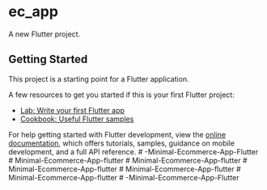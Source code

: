 # ec_app

A new Flutter project.

## Getting Started

This project is a starting point for a Flutter application.

A few resources to get you started if this is your first Flutter project:

- [Lab: Write your first Flutter app](https://docs.flutter.dev/get-started/codelab)
- [Cookbook: Useful Flutter samples](https://docs.flutter.dev/cookbook)

For help getting started with Flutter development, view the
[online documentation](https://docs.flutter.dev/), which offers tutorials,
samples, guidance on mobile development, and a full API reference.
#   - M i n i m a l - E c o m m e r c e - A p p - F l u t t e r  
 #   M i n i m a l - E c o m m e r c e - A p p - f l u t t e r  
 #   M i n i m a l - E c o m m e r c e - A p p - f l u t t e r  
 #   M i n i m a l - E c o m m e r c e - A p p - f l u t t e r  
 #   M i n i m a l - E c o m m e r c e - A p p - f l u t t e r  
 #   M i n i m a l - E c o m m e r c e - A p p - f l u t t e r  
 #   - M i n i m a l - E c o m m e r c e - A p p - F l u t t e r  
 